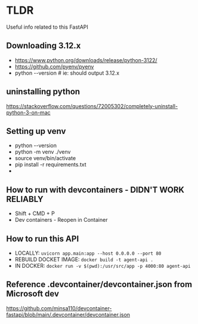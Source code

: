 # TLDR

Useful info related to this FastAPI

## Downloading 3.12.x

- https://www.python.org/downloads/release/python-3122/
- https://github.com/pyenv/pyenv
- python --version # ie: should output 3.12.x

## uninstalling python

https://stackoverflow.com/questions/72005302/completely-uninstall-python-3-on-mac

## Setting up venv

- python --version
- python -m venv ./venv
- source venv/bin/activate
- pip install -r requirements.txt
- 

## How to run with devcontainers - DIDN'T WORK RELIABLY

- Shift + CMD + P
- Dev containers - Reopen in Container

## How to run this API

- LOCALLY: `uvicorn app.main:app --host 0.0.0.0 --port 80`
- REBUILD DOCKET IMAGE: `docker build -t agent-api .`
- IN DOCKER: `docker run -v $(pwd):/usr/src/app -p 4000:80 agent-api`

## Reference .devcontainer/devcontainer.json from Microsoft dev

https://github.com/minsa110/devcontainer-fastapi/blob/main/.devcontainer/devcontainer.json